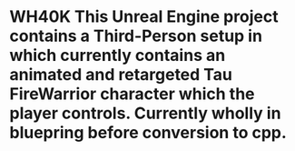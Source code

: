 # WH40K This  Unreal Engine project contains a Third-Person setup in which currently contains an animated and retargeted Tau FireWarrior character which the player controls. Currently wholly in bluepring before conversion to cpp.
